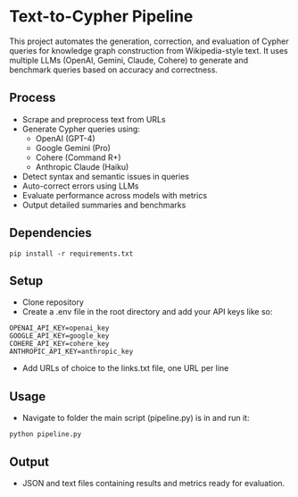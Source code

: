 # Text-to-Cypher Pipeline

This project automates the generation, correction, and evaluation of Cypher queries for knowledge graph construction from Wikipedia-style text. It uses multiple LLMs (OpenAI, Gemini, Claude, Cohere) to generate and benchmark queries based on accuracy and correctness.

## Process

- Scrape and preprocess text from URLs
- Generate Cypher queries using:
  - OpenAI (GPT-4)
  - Google Gemini (Pro)
  - Cohere (Command R+)
  - Anthropic Claude (Haiku)
- Detect syntax and semantic issues in queries
- Auto-correct errors using LLMs
- Evaluate performance across models with metrics
- Output detailed summaries and benchmarks

## Dependencies

```
pip install -r requirements.txt
```
## Setup

- Clone repository
- Create a .env file in the root directory and add your API keys like so:

```
OPENAI_API_KEY=openai_key
GOOGLE_API_KEY=google_key
COHERE_API_KEY=cohere_key
ANTHROPIC_API_KEY=anthropic_key

```
- Add URLs of choice to the links.txt file, one URL per line

## Usage

- Navigate to folder the main script (pipeline.py)  is in and run it:
```
python pipeline.py
```

## Output

- JSON and text files containing results and metrics ready for evaluation.


